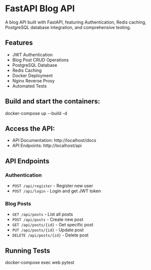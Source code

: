 # FastAPI Blog API

A blog API built with FastAPI, featuring Authentication, Redis caching, PostgreSQL database integration, and comprehensive testing.

## Features
- JWT Authentication
- Blog Post CRUD Operations
- PostgreSQL Database
- Redis Caching
- Docker Deployment
- Nginx Reverse Proxy
- Automated Tests

## Build and start the containers:
docker-compose up --build -d

## Access the API:
- API Documentation: http://localhost/docs
- API Endpoints: http://localhost/api

## API Endpoints
### Authentication
- `POST /api/register` - Register new user
- `POST /api/login` - Login and get JWT token

### Blog Posts
- `GET /api/posts` - List all posts
- `POST /api/posts` - Create new post
- `GET /api/posts/{id}` - Get specific post
- `PUT /api/posts/{id}` - Update post
- `DELETE /api/posts/{id}` - Delete post

## Running Tests
docker-compose exec web pytest
